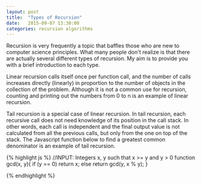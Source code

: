 ```yaml
---
layout: post
title:  "Types of Recursion"
date:   2015-09-07 13:30:00
categories: recursion algorithms
---
```


Recursion is very frequently a topic that baffles those who are new to computer science principles. What many people don't 
realize is that there are actually several different types of recursion.  My aim is to provide you with a brief introduction
to each type.

Linear recursion calls itself once per function call, and the number of calls increases directly (linearly) in proportion to 
the number of objects in the collection of the problem. Although it is not a common use for recursion, counting and printing
out the numbers from 0 to n is an example of linear recursion.

Tail recursion is a special case of linear recursion. In tail recursion,  each recursive call does not need knowledge of its position in the call stack. In other words, each call is independent and the final output value is not calculated from all the previous calls, but only from the one on top of the stack. The Javascript function below to find a greatest common denominator is an example of tail recursion.

{% highlight js %}
  //INPUT: Integers x, y such that x >= y and y > 0
function gcd(x, y){
  if (y == 0)
     return x;
  else
     return gcd(y, x % y);
}


{% endhighlight %}

[jekyll]:      http://jekyllrb.com
[jekyll-gh]:   https://github.com/jekyll/jekyll
[jekyll-help]: https://github.com/jekyll/jekyll-help